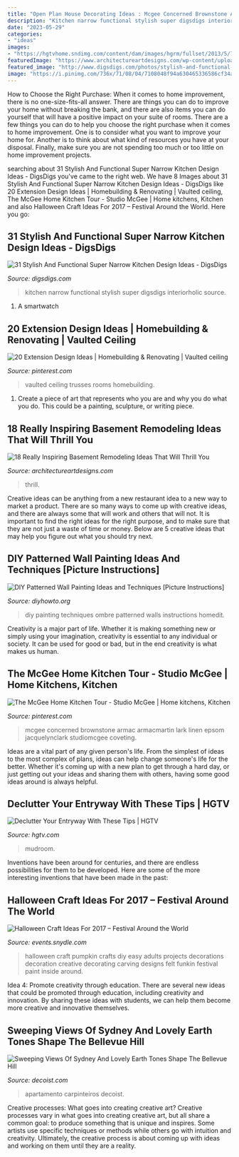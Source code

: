 ```yaml
---
title: "Open Plan House Decorating Ideas : Mcgee Concerned Brownstone Armac Armacmartin Lark Linen Epsom Jacquelynclark Studiomcgee Coveting"
description: "Kitchen narrow functional stylish super digsdigs interiorholic source"
date: "2023-05-29"
categories:
- "ideas"
images:
- "https://hgtvhome.sndimg.com/content/dam/images/hgrm/fullset/2013/5/7/1/CI-TerraCotta-white-mudroom-entryway_s3x4.jpg.rend.hgtvcom.616.822.suffix/1405475242956.jpeg"
featuredImage: "https://www.architectureartdesigns.com/wp-content/uploads/2017/05/1-13.jpg"
featured_image: "http://www.digsdigs.com/photos/stylish-and-functional-narrow-kitchen-design-ideas-13-554x739.jpg"
image: "https://i.pinimg.com/736x/71/08/04/7108048f94a630465336586cf34ab348.jpg"
---
```



How to Choose the Right Purchase: When it comes to home improvement, there is no one-size-fits-all answer. There are things you can do to improve your home without breaking the bank, and there are also items you can do yourself that will have a positive impact on your suite of rooms.
There are a few things you can do to help you choose the right purchase when it comes to home improvement. One is to consider what you want to improve your home for. Another is to think about what kind of resources you have at your disposal. Finally, make sure you are not spending too much or too little on home improvement projects.

	

		
searching about 31 Stylish And Functional Super Narrow Kitchen Design Ideas - DigsDigs you've came to the right web. We have 8 Images about 31 Stylish And Functional Super Narrow Kitchen Design Ideas - DigsDigs like 20 Extension Design Ideas | Homebuilding &amp; Renovating | Vaulted ceiling, The McGee Home Kitchen Tour - Studio McGee | Home kitchens, Kitchen and also Halloween Craft Ideas For 2017 – Festival Around the World. Here you go:
		
    
## 31 Stylish And Functional Super Narrow Kitchen Design Ideas - DigsDigs

<img loading=lazy src="http://www.digsdigs.com/photos/stylish-and-functional-narrow-kitchen-design-ideas-13-554x739.jpg" onerror="this.onerror=null;this.src='https://tse2.mm.bing.net/th?id=OIP.9JG__Da9odZR8WePSGb_AgHaJ4&amp;pid=15.1';" alt="31 Stylish And Functional Super Narrow Kitchen Design Ideas - DigsDigs">

_Source: digsdigs.com_

>kitchen narrow functional stylish super digsdigs interiorholic source. 

	

1. A smartwatch

    
## 20 Extension Design Ideas | Homebuilding &amp; Renovating | Vaulted Ceiling

<img loading=lazy src="https://i.pinimg.com/736x/71/08/04/7108048f94a630465336586cf34ab348.jpg" onerror="this.onerror=null;this.src='https://tse3.mm.bing.net/th?id=OIP.Kh5wokGV8gxXXbpPrGmBpgHaLH&amp;pid=15.1';" alt="20 Extension Design Ideas | Homebuilding &amp; Renovating | Vaulted ceiling">

_Source: pinterest.com_

>vaulted ceiling trusses rooms homebuilding. 

	

1. Create a piece of art that represents who you are and why you do what you do. This could be a painting, sculpture, or writing piece. 

    
## 18 Really Inspiring Basement Remodeling Ideas That Will Thrill You

<img loading=lazy src="https://www.architectureartdesigns.com/wp-content/uploads/2017/05/1-13.jpg" onerror="this.onerror=null;this.src='https://tse2.mm.bing.net/th?id=OIP.TKY5oj4ct4uBVTj-i6DuIgHaEz&amp;pid=15.1';" alt="18 Really Inspiring Basement Remodeling Ideas That Will Thrill You">

_Source: architectureartdesigns.com_

>thrill. 

	

Creative ideas can be anything from a new restaurant idea to a new way to market a product. There are so many ways to come up with creative ideas, and there are always some that will work and others that will not. It is important to find the right ideas for the right purpose, and to make sure that they are not just a waste of time or money. Below are 5 creative ideas that may help you figure out what you should try next.

    
## DIY Patterned Wall Painting Ideas And Techniques [Picture Instructions]

<img loading=lazy src="http://www.diyhowto.org/wp-content/uploads/DIY-Ombre-Wall-Painting-DIY-Wall-Painting-Ideas-Techniques-Tutorials-DIYHowto.jpg" onerror="this.onerror=null;this.src='https://tse3.mm.bing.net/th?id=OIP.TfbrSVxF6fMzFX4xgdrr4wHaNQ&amp;pid=15.1';" alt="DIY Patterned Wall Painting Ideas and Techniques [Picture Instructions]">

_Source: diyhowto.org_

>diy painting techniques ombre patterned walls instructions homedit. 

	

Creativity is a major part of life. Whether it is making something new or simply using your imagination, creativity is essential to any individual or society. It can be used for good or bad, but in the end creativity is what makes us human.

    
## The McGee Home Kitchen Tour - Studio McGee | Home Kitchens, Kitchen

<img loading=lazy src="https://i.pinimg.com/736x/1e/4a/6b/1e4a6b615eb5ab823f1ad482861d2c4a.jpg" onerror="this.onerror=null;this.src='https://tse4.mm.bing.net/th?id=OIP.juBmNn_kGG9AlrMCx84rPwHaLF&amp;pid=15.1';" alt="The McGee Home Kitchen Tour - Studio McGee | Home kitchens, Kitchen">

_Source: pinterest.com_

>mcgee concerned brownstone armac armacmartin lark linen epsom jacquelynclark studiomcgee coveting. 

	

Ideas are a vital part of any given person's life. From the simplest of ideas to the most complex of plans, ideas can help change someone's life for the better. Whether it's coming up with a new plan to get through a hard day, or just getting out your ideas and sharing them with others, having some good ideas around is always helpful.

    
## Declutter Your Entryway With These Tips | HGTV

<img loading=lazy src="https://hgtvhome.sndimg.com/content/dam/images/hgrm/fullset/2013/5/7/1/CI-TerraCotta-white-mudroom-entryway_s3x4.jpg.rend.hgtvcom.616.822.suffix/1405475242956.jpeg" onerror="this.onerror=null;this.src='https://tse1.mm.bing.net/th?id=OIP.i8gJ9BW4yY9NMFuWlyLsnwHaJ4&amp;pid=15.1';" alt="Declutter Your Entryway With These Tips | HGTV">

_Source: hgtv.com_

>mudroom. 

	

Inventions have been around for centuries, and there are endless possibilities for them to be developed. Here are some of the more interesting inventions that have been made in the past:

    
## Halloween Craft Ideas For 2017 – Festival Around The World

<img loading=lazy src="https://events.snydle.com/files/2017/06/Halloween-Craft-Ideas-For-2017-11.jpg" onerror="this.onerror=null;this.src='https://tse3.mm.bing.net/th?id=OIP.4SWD3BeIB_XLMT7JUZx5NgHaLH&amp;pid=15.1';" alt="Halloween Craft Ideas For 2017 – Festival Around the World">

_Source: events.snydle.com_

>halloween craft pumpkin crafts diy easy adults projects decorations decoration creative decorating carving designs felt funkin festival paint inside around. 

	

Idea 4: Promote creativity through education.
There are several new ideas that could be promoted through education, including creativity and innovation. By sharing these ideas with students, we can help them become more creative and innovative themselves.

    
## Sweeping Views Of Sydney And Lovely Earth Tones Shape The Bellevue Hill

<img loading=lazy src="https://cdn.decoist.com/wp-content/uploads/2014/03/Large-balcony-of-the-Bellevue-Hill-Apartment-in-Sydney.jpg" onerror="this.onerror=null;this.src='https://tse4.mm.bing.net/th?id=OIP.iPkKNc-WB_-nha6Kf_Y0VQHaLH&amp;pid=15.1';" alt="Sweeping Views Of Sydney And Lovely Earth Tones Shape The Bellevue Hill">

_Source: decoist.com_

>apartamento carpinteiros decoist. 

	

Creative processes: What goes into creating creative art?
Creative processes vary in what goes into creating creative art, but all share a common goal: to produce something that is unique and inspires. Some artists use specific techniques or methods while others go with intuition and creativity. Ultimately, the creative process is about coming up with ideas and working on them until they are a reality.

